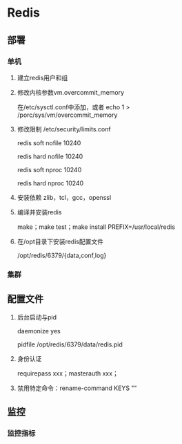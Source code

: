 # Redis

## 部署

### 单机

1. 建立redis用户和组

2. 修改内核参数vm.overcommit_memory

   在/etc/sysctl.conf中添加，或者 echo 1 > /porc/sys/vm/overcommit_memory

3. 修改限制 /etc/security/limits.conf

   redis soft nofile 10240

   redis hard nofile 10240

   redis soft nproc 10240

   redis hard nproc 10240

4. 安装依赖 zlib，tcl，gcc，openssl

5. 编译并安装redis

   make；make test；make install PREFIX=/usr/local/redis

6. 在/opt目录下安装redis配置文件

   /opt/redis/6379/{data,conf,log}

### 集群

## 配置文件

1. 后台启动与pid

   daemonize yes

   pidfile /opt/redis/6379/data/redis.pid

2. 身份认证

   requirepass xxx；masterauth xxx；

3. 禁用特定命令：rename-command KEYS ""

## 监控

### 监控指标

